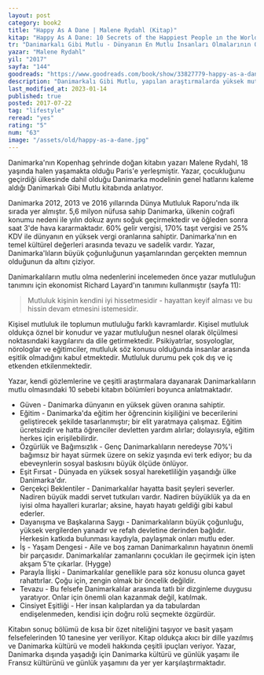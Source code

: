 ```yaml
---
layout: post
category: book2
title: "Happy As A Dane | Malene Rydahl (Kitap)"
kitap: "Happy As A Dane: 10 Secrets of the Happiest People ın the World"
tr: "Danimarkalı Gibi Mutlu - Dünyanın En Mutlu İnsanları Olmalarının On Nedeni"
yazar: "Malene Rydahl"
yil: "2017"
sayfa: "144"
goodreads: "https://www.goodreads.com/book/show/33827779-happy-as-a-dane"
description: "Danimarkalı Gibi Mutlu, yapılan araştırmalarda yüksek mutluluk oranları ile dikkat çeken Danimarka'nın günlük yaşamına odaklanan bir kitap."
last_modified_at: 2023-01-14
published: true
posted: 2017-07-22
tag: "lifestyle"
reread: "yes"
rating: "5"
num: "63"
image: "/assets/old/happy-as-a-dane.jpg"
---
```


Danimarka'nın Kopenhag şehrinde doğan kitabın yazarı Malene Rydahl, 18 yaşında halen yaşamakta olduğu Paris'e yerleşmiştir. Yazar, çocukluğunu geçirdiği ülkesinde dahil olduğu Danimarka modelinin genel hatlarını kaleme aldığı Danimarkalı Gibi Mutlu kitabında anlatıyor.

Danimarka 2012, 2013 ve 2016 yıllarında Dünya Mutluluk Raporu'nda ilk sırada yer almıştır. 5,6 milyon nüfusa sahip Danimarka, ülkenin coğrafi konumu nedeni ile yılın dokuz ayını soğuk geçirmektedir ve öğleden sonra saat 3'de hava kararmaktadır. 60% gelir vergisi, 170% taşıt vergisi ve 25% KDV ile dünyanın en yüksek vergi oranlarına sahiptir. Danimarka'nın en temel kültürel değerleri arasında tevazu ve sadelik vardır. Yazar, Danimarka'lıların büyük çoğunluğunun yaşamlarından gerçekten memnun olduğunun da altını çiziyor.

Danimarkalıların mutlu olma nedenlerini incelemeden önce yazar mutluluğun tanımını için ekonomist Richard Layard'ın tanımını kullanmıştır (sayfa 11):

> Mutluluk kişinin kendini iyi hissetmesidir - hayattan keyif alması ve bu hissin devam etmesini istemesidir.

Kişisel mutluluk ile toplumun mutluluğu farklı kavramlardır. Kişisel mutluluk oldukça öznel bir konudur ve yazar mutluluğun nesnel olarak ölçülmesi noktasındaki kaygılarını da dile getirmektedir. Psikiyatrlar, sosyologlar, nörologlar ve eğitimciler, mutluluk söz konusu olduğunda insanlar arasında eşitlik olmadığını kabul etmektedir. Mutluluk durumu pek çok dış ve iç etkenden etkilenmektedir.

Yazar, kendi gözlemlerine ve çeşitli araştırmalara dayanarak Danimarkalıların mutlu olmasındaki 10 sebebi kitabın bölümleri boyunca anlatmaktadır.

- Güven - Danimarka dünyanın en yüksek güven oranına sahiptir.
- Eğitim - Danimarka'da eğitim her öğrencinin kişiliğini ve becerilerini geliştirecek şekilde tasarlanmıştır; bir elit yaratmaya çalışmaz. Eğitim ücretsizdir ve hatta öğrenciler devletten yardım alırlar; dolayısıyla, eğitim herkes için erişilebilirdir.
- Özgürlük ve Bağımsızlık - Genç Danimarkalıların neredeyse 70%'i bağımsız bir hayat sürmek üzere on sekiz yaşında evi terk ediyor; bu da ebeveynlerin sosyal baskısını büyük ölçüde önlüyor.
- Eşit Fırsat - Dünyada en yüksek sosyal hareketliliğin yaşandığı ülke Danimarka'dır.
- Gerçekçi Beklentiler - Danimarkalılar hayatta basit şeyleri severler. Nadiren büyük maddi servet tutkuları vardır. Nadiren büyüklük ya da en iyisi olma hayalleri kurarlar; aksine, hayatı hayatı geldiği gibi kabul ederler.
- Dayanışma ve Başkalarına Saygı - Danimarkalıların büyük çoğunluğu, yüksek vergilerden yanadır ve refah devletine derinden bağlıdır. Herkesin katkıda bulunması kaydıyla, paylaşmak onları mutlu eder.
- İş - Yaşam Dengesi - Aile ve boş zaman Danimarkalının hayatının önemli bir parçasıdır. Danimarkalılar zamanlarını çocukları ile geçirmek için işten akşam 5'te çıkarlar. (Hygge)
- Parayla İlişki - Danimarkalılar genellikle para söz konusu olunca gayet rahattırlar. Çoğu için, zengin olmak bir öncelik değildir.
- Tevazu - Bu felsefe Danimarkalılar arasında tatlı bir dizginleme duygusu yaratıyor. Onlar için önemli olan kazanmak değil, katılmak.
- Cinsiyet Eşitliği - Her insan kalıplardan ya da tabulardan endişelenmeden, kendisi için doğru rolü seçmekte özgürdür.

Kitabın sonuç bölümü de kısa bir özet niteliğini taşıyor ve basit yaşam felsefelerinden 10 tanesine yer veriliyor. Kitap oldukça akıcı bir dille yazılmış ve Danimarka kültürü ve modeli hakkında çeşitli ipuçları veriyor. Yazar, Danimarka dışında yaşadığı için Danimarka kültürü ve günlük yaşamı ile Fransız kültürünü ve günlük yaşamını da yer yer karşılaştırmaktadır.

